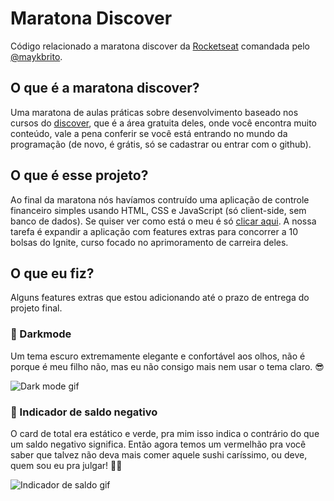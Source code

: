 # Maratona Discover

Código relacionado a maratona discover da [Rocketseat](https://www.rocketseat.com.br) comandada pelo [@maykbrito](https://github.com/maykbrito).

## O que é a maratona discover?

Uma maratona de aulas práticas sobre desenvolvimento baseado nos cursos do [discover](https://app.rocketseat.com.br/discover), que é a área gratuita deles, onde você encontra muito conteúdo, vale a pena conferir se você está entrando no mundo da programação (de novo, é grátis, só se cadastrar ou entrar com o github).

## O que é esse projeto?

Ao final da maratona nós havíamos contruído uma aplicação de controle financeiro simples usando HTML, CSS e JavaScript (só client-side, sem banco de dados). Se quiser ver como está o meu é só [clicar aqui](https://samvkn.github.io/maratona-discover/).
A nossa tarefa é expandir a aplicação com features extras para concorrer a 10 bolsas do Ignite, curso focado no aprimoramento de carreira deles.

## O que eu fiz?

Alguns features extras que estou adicionando até o prazo de entrega do projeto final.

### :new_moon_with_face: Darkmode
Um tema escuro extremamente elegante e confortável aos olhos, não é porque é meu filho não, mas eu não consigo mais nem usar o tema claro. :sunglasses:

![Dark mode gif](darkmode.gif)

### :money_with_wings: Indicador de saldo negativo
O card de total era estático e verde, pra mim isso indica o contrário do que um saldo negativo significa. Então agora temos um vermelhão pra você saber que talvez não deva mais comer aquele sushi caríssimo, ou deve, quem sou eu pra julgar! :man_shrugging:

![Indicador de saldo gif](balance.gif)